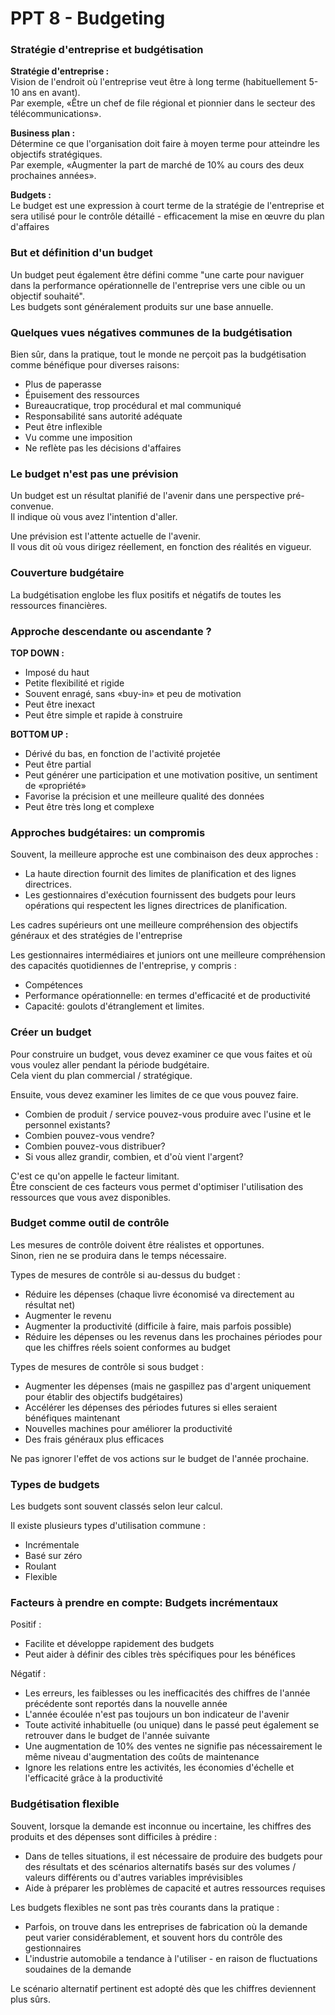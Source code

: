 # PPT 8 - Budgeting

### Stratégie d'entreprise et budgétisation

**Stratégie d'entreprise :**  
Vision de l'endroit où l'entreprise veut être à long terme (habituellement 5-10 ans en avant).   
Par exemple, «Être un chef de file régional et pionnier dans le secteur des télécommunications».

**Business plan :**  
Détermine ce que l'organisation doit faire à moyen terme pour atteindre les objectifs stratégiques.   
Par exemple, «Augmenter la part de marché de 10% au cours des deux prochaines années».

**Budgets :**  
Le budget est une expression à court terme de la stratégie de l'entreprise et sera utilisé pour le contrôle détaillé - efficacement la mise en œuvre du plan d'affaires

### But et définition d'un budget

Un budget peut également être défini comme "une carte pour naviguer dans la performance opérationnelle de l'entreprise vers une cible ou un objectif souhaité".  
Les budgets sont généralement produits sur une base annuelle.

### Quelques vues négatives communes de la budgétisation

Bien sûr, dans la pratique, tout le monde ne perçoit pas la budgétisation comme bénéfique pour diverses raisons:

- Plus de paperasse
- Épuisement des ressources
- Bureaucratique, trop procédural et mal communiqué
- Responsabilité sans autorité adéquate
- Peut être inflexible
- Vu comme une imposition
- Ne reflète pas les décisions d'affaires

### Le budget n'est pas une prévision

Un budget est un résultat planifié de l'avenir dans une perspective pré-convenue.  
 Il indique où vous avez l'intention d'aller.

Une prévision est l'attente actuelle de l'avenir.  
Il vous dit où vous dirigez réellement, en fonction des réalités en vigueur.

### Couverture budgétaire

La budgétisation englobe les flux positifs et négatifs de toutes les ressources financières.

### Approche descendante ou ascendante ?

**TOP DOWN :**  

- Imposé du haut
- Petite flexibilité et rigide
- Souvent enragé, sans «buy-in» et peu de motivation
- Peut être inexact
- Peut être simple et rapide à construire

**BOTTOM UP :**

- Dérivé du bas, en fonction de l'activité projetée
- Peut être partial
- Peut générer une participation et une motivation positive, un sentiment de «propriété»
- Favorise la précision et une meilleure qualité des données
- Peut être très long et complexe

### Approches budgétaires: un compromis

Souvent, la meilleure approche est une combinaison des deux approches :

- La haute direction fournit des limites de planification et des lignes directrices.  
- Les gestionnaires d'exécution fournissent des budgets pour leurs opérations qui respectent les lignes directrices de planification.

Les cadres supérieurs ont une meilleure compréhension des objectifs généraux et des stratégies de l'entreprise

Les gestionnaires intermédiaires et juniors ont une meilleure compréhension des capacités quotidiennes de l'entreprise, y compris :

- Compétences
- Performance opérationnelle: en termes d'efficacité et de productivité
- Capacité: goulots d'étranglement et limites.

### Créer un budget

Pour construire un budget, vous devez examiner ce que vous faites et où vous voulez aller pendant la période budgétaire.  
Cela vient du plan commercial / stratégique.

Ensuite, vous devez examiner les limites de ce que vous pouvez faire.  

- Combien de produit / service pouvez-vous produire avec l'usine et le personnel existants?
- Combien pouvez-vous vendre?
- Combien pouvez-vous distribuer?
- Si vous allez grandir, combien, et d'où vient l'argent?

C'est ce qu'on appelle le facteur limitant.  
Être conscient de ces facteurs vous permet d'optimiser l'utilisation des ressources que vous avez disponibles.

### Budget comme outil de contrôle

Les mesures de contrôle doivent être réalistes et opportunes.  
Sinon, rien ne se produira dans le temps nécessaire.

Types de mesures de contrôle si au-dessus du budget :

- Réduire les dépenses (chaque livre économisé va directement au résultat net)
- Augmenter le revenu
- Augmenter la productivité (difficile à faire, mais parfois possible)
- Réduire les dépenses ou les revenus dans les prochaines périodes pour que les chiffres réels soient conformes au budget

Types de mesures de contrôle si sous budget :

- Augmenter les dépenses (mais ne gaspillez pas d'argent uniquement pour établir des objectifs budgétaires)
- Accélérer les dépenses des périodes futures si elles seraient bénéfiques maintenant
- Nouvelles machines pour améliorer la productivité
- Des frais généraux plus efficaces

Ne pas ignorer l'effet de vos actions sur le budget de l'année prochaine.

### Types de budgets

Les budgets sont souvent classés selon leur calcul.

Il existe plusieurs types d'utilisation commune :

- Incrémentale
- Basé sur zéro
- Roulant
- Flexible

### Facteurs à prendre en compte: Budgets incrémentaux

Positif :

- Facilite et développe rapidement des budgets
- Peut aider à définir des cibles très spécifiques pour les bénéfices

Négatif :

- Les erreurs, les faiblesses ou les inefficacités des chiffres de l'année précédente sont reportés dans la nouvelle année
- L'année écoulée n'est pas toujours un bon indicateur de l'avenir
- Toute activité inhabituelle (ou unique) dans le passé peut également se retrouver dans le budget de l'année suivante
- Une augmentation de 10% des ventes ne signifie pas nécessairement le même niveau d'augmentation des coûts de maintenance
- Ignore les relations entre les activités, les économies d'échelle et l'efficacité grâce à la productivité

### Budgétisation flexible

Souvent, lorsque la demande est inconnue ou incertaine, les chiffres des produits et des dépenses sont difficiles à prédire :

- Dans de telles situations, il est nécessaire de produire des budgets pour des résultats et des scénarios alternatifs basés sur des volumes / valeurs différents ou d'autres variables imprévisibles
- Aide à préparer les problèmes de capacité et autres ressources requises

Les budgets flexibles ne sont pas très courants dans la pratique :

- Parfois, on trouve dans les entreprises de fabrication où la demande peut varier considérablement, et souvent hors du contrôle des gestionnaires
- L'industrie automobile a tendance à l'utiliser - en raison de fluctuations soudaines de la demande

Le scénario alternatif pertinent est adopté dès que les chiffres deviennent plus sûrs.